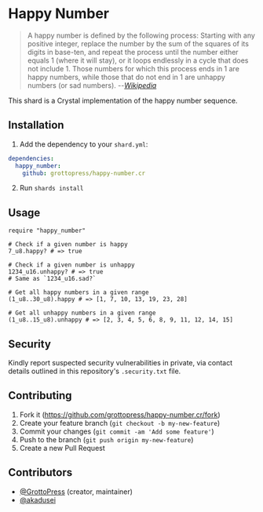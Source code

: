 # Happy Number

> A happy number is defined by the following process: Starting with any positive integer, replace the number by the sum of the squares of its digits in base-ten, and repeat the process until the number either equals 1 (where it will stay), or it loops endlessly in a cycle that does not include 1. Those numbers for which this process ends in 1 are happy numbers, while those that do not end in 1 are unhappy numbers (or sad numbers). --[*Wikipedia*](https://en.wikipedia.org/wiki/Happy_number)

This shard is a Crystal implementation of the happy number sequence.

## Installation

1. Add the dependency to your `shard.yml`:

```yaml
dependencies:
  happy_number:
    github: grottopress/happy-number.cr
```

2. Run `shards install`

## Usage

```crystal
require "happy_number"

# Check if a given number is happy
7_u8.happy? # => true

# Check if a given number is unhappy
1234_u16.unhappy? # => true
# Same as `1234_u16.sad?`

# Get all happy numbers in a given range
(1_u8..30_u8).happy # => [1, 7, 10, 13, 19, 23, 28]

# Get all unhappy numbers in a given range
(1_u8..15_u8).unhappy # => [2, 3, 4, 5, 6, 8, 9, 11, 12, 14, 15]
```

## Security

Kindly report suspected security vulnerabilities in private, via contact details outlined in this repository's `.security.txt` file.

## Contributing

1. Fork it (<https://github.com/grottopress/happy-number.cr/fork>)
2. Create your feature branch (`git checkout -b my-new-feature`)
3. Commit your changes (`git commit -am 'Add some feature'`)
4. Push to the branch (`git push origin my-new-feature`)
5. Create a new Pull Request

## Contributors

- [@GrottoPress](https://github.com/grottopress) (creator, maintainer)
- [@akadusei](https://github.com/akadusei)
